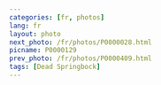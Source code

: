 ```yaml
---
categories: [fr, photos]
lang: fr
layout: photo
next_photo: /fr/photos/P0000028.html
picname: P0000129
prev_photo: /fr/photos/P0000409.html
tags: [Dead Springbock]
---
```

